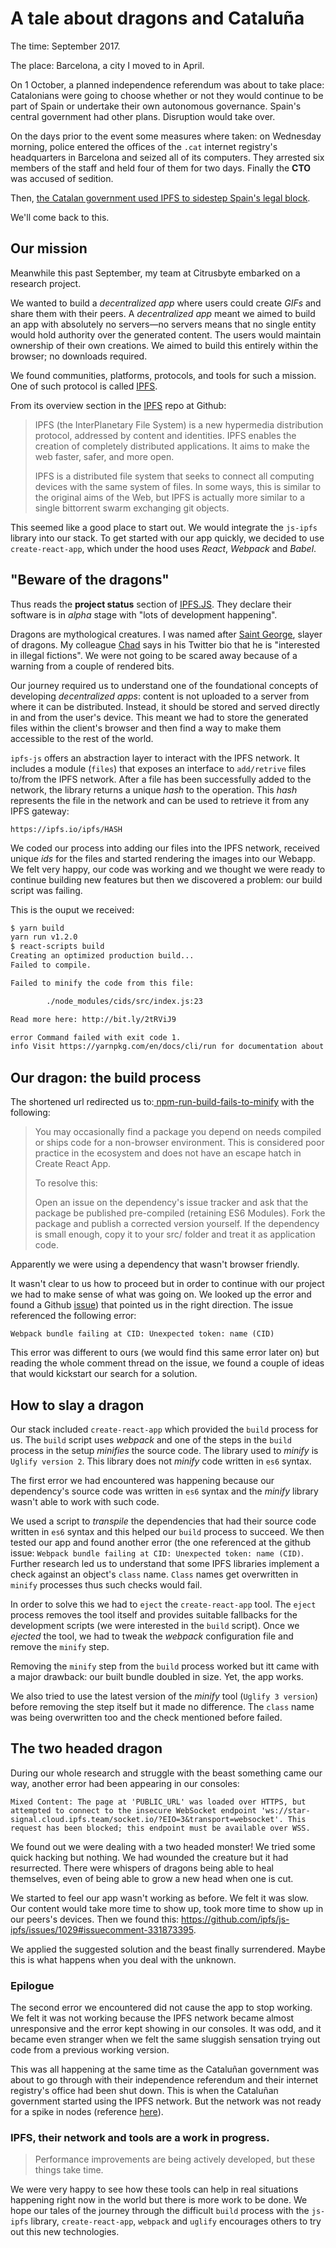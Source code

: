 # A tale about dragons and Cataluña

The time: September 2017.

The place: Barcelona, a city I moved to in April.

On 1 October, a planned independence referendum was about to take place: Catalonians were going to choose whether or not they would continue to be part of Spain or undertake their own autonomous governance. Spain's central government had other plans. Disruption would take over.

On the days prior to the event some measures where taken: on Wednesday morning, police entered the offices of the `.cat` internet registry's headquarters in Barcelona and seized all of its computers. They arrested six members of the staff and held four of them for two days. Finally the **CTO** was accused of sedition.

Then, [the Catalan government used IPFS to sidestep Spain's legal block](http://la3.org/~kilburn/blog/catalan-government-bypass-ipfs/).

We'll come back to this.


## Our mission

Meanwhile this past September, my team at Citrusbyte embarked on a research project.

We wanted to build a _decentralized app_ where users could create _GIFs_ and share them with their peers. A _decentralized app_ meant we aimed to build an app with absolutely no servers&mdash;no servers means that no single entity would hold authority over the generated content. The users would maintain ownership of their own creations. We aimed to build this entirely within the browser; no downloads required.

We found communities, platforms, protocols, and tools for such a mission. One of such protocol is called [IPFS](https://ipfs.io).

From its overview section in the [IPFS](https://github.com/ipfs/ipfs) repo at Github:

> IPFS (the InterPlanetary File System) is a new hypermedia distribution protocol, addressed by content and identities. IPFS enables the creation of completely distributed applications. It aims to make the web faster, safer, and more open.
>
> IPFS is a distributed file system that seeks to connect all computing devices with the same system of files. In some ways, this is similar to the original aims of the Web, but IPFS is actually more similar to a single bittorrent swarm exchanging git objects.

This seemed like a good place to start out. We would integrate the `js-ipfs` library into our stack. To get started with our app quickly, we decided to use `create-react-app`, which under the hood uses _React_, _Webpack_ and _Babel_.


## "Beware of the dragons"

Thus reads the **project status** section of [IPFS.JS](https://github.com/ipfs/js-ipfs/blob/629d5a7b6f582cab2dc4c6201e8ee73e32673015/README.md#project-status). They declare their software is in _alpha_ stage with "lots of development happening".

Dragons are mythological creatures. I was named after [Saint George](https://en.wikipedia.org/wiki/Saint_George), slayer of dragons. My colleague [Chad](https://twitter.com/chadoh) says in his Twitter bio that he is "interested in illegal fictions". We were not going to be scared away because of a warning from a couple of rendered bits.

Our journey required us to understand one of the foundational concepts of developing _decentralized apps_: content is not uploaded to a server from where it can be distributed. Instead, it should be stored and served directly in and from the user's device. This meant we had to store the generated files within the client's browser and then find a way to make them accessible to the rest of the world.

`ipfs-js` offers an abstraction layer to interact with the IPFS network. It includes a module (`files`) that exposes an interface to `add/retrive` files to/from the IPFS network. After a file has been successfully added to the network, the library returns a unique _hash_ to the operation. This _hash_ represents the file in the network and can be used to retrieve it from any IPFS gateway:

```
https://ipfs.io/ipfs/HASH
```

We coded our process into adding our files into the IPFS network, received unique _ids_ for the files and started rendering the images into our Webapp. We felt very happy, our code was working and we thought we were ready to continue building new features but then we discovered a problem: our build script was failing.

This is the ouput we received:

```sh
$ yarn build
yarn run v1.2.0
$ react-scripts build
Creating an optimized production build...
Failed to compile.

Failed to minify the code from this file:

        ./node_modules/cids/src/index.js:23

Read more here: http://bit.ly/2tRViJ9

error Command failed with exit code 1.
info Visit https://yarnpkg.com/en/docs/cli/run for documentation about this command.
```


## Our dragon: the build process

The shortened url redirected us to:[ npm-run-build-fails-to-minify](http://bit.ly/2tRViJ9) with the following:

>You may occasionally find a package you depend on needs compiled or ships code for a non-browser environment. This is considered poor practice in the ecosystem and does not have an escape hatch in Create React App.
>
>To resolve this:
>
>Open an issue on the dependency's issue tracker and ask that the package be published pre-compiled (retaining ES6 Modules). Fork the package and publish a corrected version yourself. If the dependency is small enough, copy it to your src/ folder and treat it as application code.

Apparently we were using a dependency that wasn't browser friendly.

It wasn't clear to us how to proceed but in order to continue with our project we had to make sense of what was going on. We looked up the error and found a Github [issue](https://github.com/ipld/js-cid/issues/38)) that pointed us in the right direction. The issue referenced the following error:

```
Webpack bundle failing at CID: Unexpected token: name (CID)
```

This error was different to ours (we would find this same error later on) but reading the whole comment thread on the issue, we found a couple of ideas that would kickstart our search for a solution.


## How to slay a dragon

Our stack included `create-react-app` which provided the `build` process for us. The `build` script uses _webpack_ and one of the steps in the `build` process in the setup _minifies_ the source code. The library used to _minify_ is `Uglify version 2`. This library does not _minify_ code written in `es6` syntax.

The first error we had encountered was happening because our dependency's source code was written in `es6` syntax and the _minify_ library wasn't able to work with such code.

We used a script to _transpile_ the dependencies that had their source code written in `es6` syntax and this helped our `build` process to succeed. We then tested our app and found another error (the one referenced at the github issue: `Webpack bundle failing at CID: Unexpected token: name (CID)`. Further research led us to understand that some IPFS libraries implement a check against an object's `class` name. `Class` names get overwritten in `minify` processes thus such checks would fail.

In order to solve this we had to `eject` the `create-react-app` tool. The `eject` process removes the tool itself and provides suitable fallbacks for the development scripts (we were interested in the `build` script). Once we _ejected_ the tool, we had to tweak the _webpack_ configuration file and remove the `minify` step.

Removing the `minify` step from the `build` process worked but itt came with a major drawback: our built bundle doubled in size. Yet, the app works.

We also tried to use the latest version of the _minify_ tool (`Uglify 3 version`) before removing the step itself but it made no difference. The `class` name was being overwritten too and the check mentioned before failed.


## The two headed dragon

During our whole research and struggle with the beast something came our way, another error had been appearing in our consoles:

```
Mixed Content: The page at 'PUBLIC_URL' was loaded over HTTPS, but attempted to connect to the insecure WebSocket endpoint 'ws://star-signal.cloud.ipfs.team/socket.io/?EIO=3&transport=websocket'. This request has been blocked; this endpoint must be available over WSS.
```

We found out we were dealing with a two headed monster! We tried some quick hacking but nothing. We had wounded the creature but it had resurrected. There were whispers of dragons being able to heal themselves, even of being able to grow a new head when one is cut.

We started to feel our app wasn't working as before. We felt it was slow. Our content would take more time to show up, took more time to show up in our peers's devices. Then we found this: https://github.com/ipfs/js-ipfs/issues/1029#issuecomment-331873395.

We applied the suggested solution and the beast finally surrendered. Maybe this is what happens when you deal with the unknown.


### Epilogue

The second error we encountered did not cause the app to stop working. We felt it was not working because the IPFS network became almost unresponsive and the error kept showing in our consoles. It was odd, and it became even stranger when we felt the same sluggish sensation trying out code from a previous working version.

This was all happening at the same time as the Cataluñan government was about to go through with their independence referendum and their internet registry's office had been shut down. This is when the Cataluñan government started using the IPFS network. But the network was not ready for a spike in nodes (reference [here](https://discuss.ipfs.io/t/ipfs-daemon-is-eating-up-all-the-resources-on-my-computer-what-is-happening/1241/2)).


### IPFS, their network and tools are a work in progress.

>Performance improvements are being actively developed, but these things take time.

We were very happy to see how these tools can help in real situations happening right now in the world but there is more work to be done. We hope our tales of the journey through the difficult `build` process with the `js-ipfs` library, `create-react-app`, `webpack` and `uglify` encourages others to try out this new technologies.
